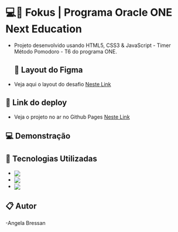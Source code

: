 # 💻🚀 Fokus | Programa Oracle ONE Next Education


- Projeto desenvolvido usando HTML5, CSS3 & JavaScript - Timer Método Pomodoro - T6 do programa ONE.




  ## 🚀 Layout do Figma
- Veja aqui o layout do desafio [Neste Link](https://www.figma.com/file/dEaMv34Wd5G7TBMPo8fPlK/Projeto-Fokus?type=design&node-id=78-324&mode=design&t=aiPSA3H7KKbnrAKi-0/)




 ## 🔗 Link do deploy
- Veja o projeto no ar no Github Pages [Neste Link](https://angelabressan.github.io/Fokus/)



 ## 💻 Demonstração




 ## 🚀 Tecnologias Utilizadas

- <img align="center" src="https://img.shields.io/badge/HTML5-E34F26?style=for-the-badge&logo=html5&logoColor=white">
- <img align="center" src="https://img.shields.io/badge/CSS3-1572B6?style=for-the-badge&logo=css3&logoColor=white">
- <img align="center" src="https://img.shields.io/badge/JavaScript-323330?style=for-the-badge&logo=javascript&logoColor=F7DF1E">


 ## 📋 Autor
-Angela Bressan

